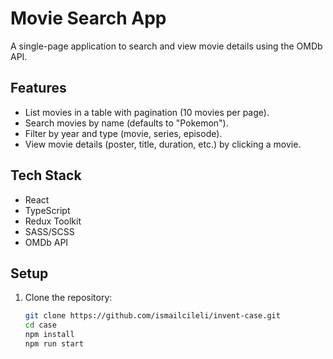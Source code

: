 # Movie Search App

A single-page application to search and view movie details using the OMDb API.

## Features
- List movies in a table with pagination (10 movies per page).
- Search movies by name (defaults to "Pokemon").
- Filter by year and type (movie, series, episode).
- View movie details (poster, title, duration, etc.) by clicking a movie.

## Tech Stack
- React
- TypeScript
- Redux Toolkit
- SASS/SCSS
- OMDb API

## Setup
1. Clone the repository:
   ```bash
   git clone https://github.com/ismailcileli/invent-case.git
   cd case
   npm install
   npm run start